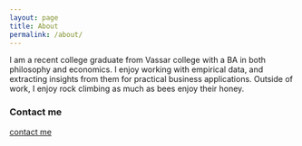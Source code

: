 ```yaml
---
layout: page
title: About
permalink: /about/
---
```


I am a recent college graduate from Vassar college with a BA in both philosophy and economics. I enjoy working with empirical data, and extracting insights from them for practical business applications. Outside of work, I enjoy rock climbing as much as bees enjoy their honey.

### Contact me

[contact me](mailto:will.tseng12@gmail.com)
